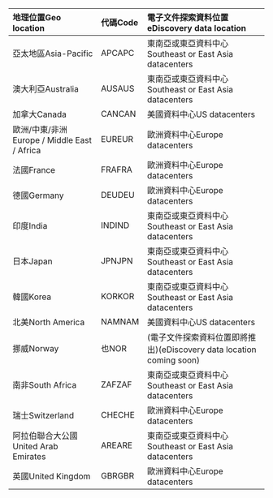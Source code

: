 
|  <span data-ttu-id="d737b-101">地理位置</span><span class="sxs-lookup"><span data-stu-id="d737b-101">Geo location</span></span>               |  <span data-ttu-id="d737b-102">代碼</span><span class="sxs-lookup"><span data-stu-id="d737b-102">Code</span></span>  |  <span data-ttu-id="d737b-103">電子文件探索資料位置</span><span class="sxs-lookup"><span data-stu-id="d737b-103">eDiscovery data location</span></span>        |
|:----------------------------|:-------|:---------------------------------|
|<span data-ttu-id="d737b-104">亞太地區</span><span class="sxs-lookup"><span data-stu-id="d737b-104">Asia-Pacific</span></span>                 |<span data-ttu-id="d737b-105">APC</span><span class="sxs-lookup"><span data-stu-id="d737b-105">APC</span></span>     |<span data-ttu-id="d737b-106">東南亞或東亞資料中心</span><span class="sxs-lookup"><span data-stu-id="d737b-106">Southeast or East Asia datacenters</span></span>|
|<span data-ttu-id="d737b-107">澳大利亞</span><span class="sxs-lookup"><span data-stu-id="d737b-107">Australia</span></span>                    |<span data-ttu-id="d737b-108">AUS</span><span class="sxs-lookup"><span data-stu-id="d737b-108">AUS</span></span>     |<span data-ttu-id="d737b-109">東南亞或東亞資料中心</span><span class="sxs-lookup"><span data-stu-id="d737b-109">Southeast or East Asia datacenters</span></span>|
|<span data-ttu-id="d737b-110">加拿大</span><span class="sxs-lookup"><span data-stu-id="d737b-110">Canada</span></span>                       |<span data-ttu-id="d737b-111">CAN</span><span class="sxs-lookup"><span data-stu-id="d737b-111">CAN</span></span>     |<span data-ttu-id="d737b-112">美國資料中心</span><span class="sxs-lookup"><span data-stu-id="d737b-112">US datacenters</span></span>                    |
|<span data-ttu-id="d737b-113">歐洲/中東/非洲</span><span class="sxs-lookup"><span data-stu-id="d737b-113">Europe / Middle East / Africa</span></span>|<span data-ttu-id="d737b-114">EUR</span><span class="sxs-lookup"><span data-stu-id="d737b-114">EUR</span></span>     |<span data-ttu-id="d737b-115">歐洲資料中心</span><span class="sxs-lookup"><span data-stu-id="d737b-115">Europe datacenters</span></span>                |
|<span data-ttu-id="d737b-116">法國</span><span class="sxs-lookup"><span data-stu-id="d737b-116">France</span></span>                       |<span data-ttu-id="d737b-117">FRA</span><span class="sxs-lookup"><span data-stu-id="d737b-117">FRA</span></span>     |<span data-ttu-id="d737b-118">歐洲資料中心</span><span class="sxs-lookup"><span data-stu-id="d737b-118">Europe datacenters</span></span>                |
|<span data-ttu-id="d737b-119">德國</span><span class="sxs-lookup"><span data-stu-id="d737b-119">Germany</span></span>                      |<span data-ttu-id="d737b-120">DEU</span><span class="sxs-lookup"><span data-stu-id="d737b-120">DEU</span></span>     |<span data-ttu-id="d737b-121">歐洲資料中心</span><span class="sxs-lookup"><span data-stu-id="d737b-121">Europe datacenters</span></span>                |
|<span data-ttu-id="d737b-122">印度</span><span class="sxs-lookup"><span data-stu-id="d737b-122">India</span></span>                        |<span data-ttu-id="d737b-123">IND</span><span class="sxs-lookup"><span data-stu-id="d737b-123">IND</span></span>     |<span data-ttu-id="d737b-124">東南亞或東亞資料中心</span><span class="sxs-lookup"><span data-stu-id="d737b-124">Southeast or East Asia datacenters</span></span>|
|<span data-ttu-id="d737b-125">日本</span><span class="sxs-lookup"><span data-stu-id="d737b-125">Japan</span></span>                        |<span data-ttu-id="d737b-126">JPN</span><span class="sxs-lookup"><span data-stu-id="d737b-126">JPN</span></span>     |<span data-ttu-id="d737b-127">東南亞或東亞資料中心</span><span class="sxs-lookup"><span data-stu-id="d737b-127">Southeast or East Asia datacenters</span></span>|
|<span data-ttu-id="d737b-128">韓國</span><span class="sxs-lookup"><span data-stu-id="d737b-128">Korea</span></span>                        |<span data-ttu-id="d737b-129">KOR</span><span class="sxs-lookup"><span data-stu-id="d737b-129">KOR</span></span>     |<span data-ttu-id="d737b-130">東南亞或東亞資料中心</span><span class="sxs-lookup"><span data-stu-id="d737b-130">Southeast or East Asia datacenters</span></span>|
|<span data-ttu-id="d737b-131">北美</span><span class="sxs-lookup"><span data-stu-id="d737b-131">North America</span></span>                |<span data-ttu-id="d737b-132">NAM</span><span class="sxs-lookup"><span data-stu-id="d737b-132">NAM</span></span>     |<span data-ttu-id="d737b-133">美國資料中心</span><span class="sxs-lookup"><span data-stu-id="d737b-133">US datacenters</span></span>                    |
|<span data-ttu-id="d737b-134">挪威</span><span class="sxs-lookup"><span data-stu-id="d737b-134">Norway</span></span>                       |<span data-ttu-id="d737b-135">也</span><span class="sxs-lookup"><span data-stu-id="d737b-135">NOR</span></span>     |<span data-ttu-id="d737b-136">(電子文件探索資料位置即將推出)</span><span class="sxs-lookup"><span data-stu-id="d737b-136">(eDiscovery data location coming soon)</span></span>|
|<span data-ttu-id="d737b-137">南非</span><span class="sxs-lookup"><span data-stu-id="d737b-137">South Africa</span></span>                 |<span data-ttu-id="d737b-138">ZAF</span><span class="sxs-lookup"><span data-stu-id="d737b-138">ZAF</span></span>     |<span data-ttu-id="d737b-139">東南亞或東亞資料中心</span><span class="sxs-lookup"><span data-stu-id="d737b-139">Southeast or East Asia datacenters</span></span>|
|<span data-ttu-id="d737b-140">瑞士</span><span class="sxs-lookup"><span data-stu-id="d737b-140">Switzerland</span></span>                  |<span data-ttu-id="d737b-141">CHE</span><span class="sxs-lookup"><span data-stu-id="d737b-141">CHE</span></span>     |<span data-ttu-id="d737b-142">歐洲資料中心</span><span class="sxs-lookup"><span data-stu-id="d737b-142">Europe datacenters</span></span>                |
|<span data-ttu-id="d737b-143">阿拉伯聯合大公國</span><span class="sxs-lookup"><span data-stu-id="d737b-143">United Arab Emirates</span></span>         |<span data-ttu-id="d737b-144">ARE</span><span class="sxs-lookup"><span data-stu-id="d737b-144">ARE</span></span>     |<span data-ttu-id="d737b-145">東南亞或東亞資料中心</span><span class="sxs-lookup"><span data-stu-id="d737b-145">Southeast or East Asia datacenters</span></span>|
|<span data-ttu-id="d737b-146">英國</span><span class="sxs-lookup"><span data-stu-id="d737b-146">United Kingdom</span></span>               |<span data-ttu-id="d737b-147">GBR</span><span class="sxs-lookup"><span data-stu-id="d737b-147">GBR</span></span>     |<span data-ttu-id="d737b-148">歐洲資料中心</span><span class="sxs-lookup"><span data-stu-id="d737b-148">Europe datacenters</span></span>                |

